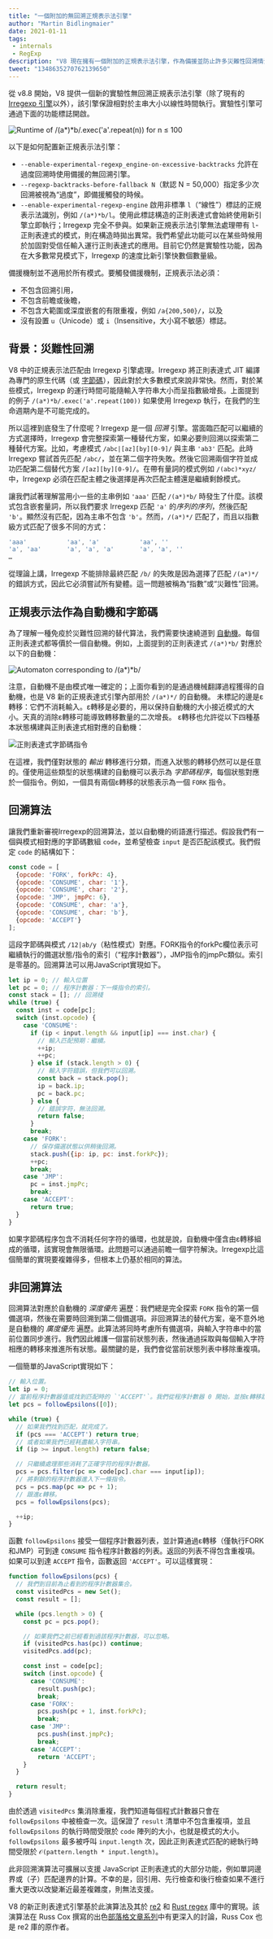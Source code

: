 ```yaml
---
title: "一個附加的無回溯正規表示法引擎"
author: "Martin Bidlingmaier"
date: 2021-01-11
tags: 
 - internals
 - RegExp
description: "V8 現在擁有一個附加的正規表示法引擎，作為備援並防止許多災難性回溯情況。"
tweet: "1348635270762139650"
---
```

從 v8.8 開始，V8 提供一個新的實驗性無回溯正規表示法引擎（除了現有的 [Irregexp 引擎](https://blog.chromium.org/2009/02/irregexp-google-chromes-new-regexp.html)以外），該引擎保證相對於主串大小以線性時間執行。實驗性引擎可通過下面的功能標誌開啟。

<!--truncate-->
![Runtime of `/(a*)*b/.exec('a'.repeat(n))` for n ≤ 100](/_img/non-backtracking-regexp/runtime-plot.svg)

以下是如何配置新正規表示法引擎：

- `--enable-experimental-regexp_engine-on-excessive-backtracks` 允許在過度回溯時使用備援的無回溯引擎。
- `--regexp-backtracks-before-fallback N`（默認 N = 50,000）指定多少次回溯被視為“過度”，即備援觸發的時候。
- `--enable-experimental-regexp-engine` 啟用非標準 `l`（“線性”）標誌的正規表示法識別，例如 `/(a*)*b/l`。使用此標誌構造的正則表達式會始終使用新引擎立即執行；Irregexp 完全不參與。如果新正規表示法引擎無法處理帶有 `l`-正則表達式的模式，則在構造時拋出異常。我們希望此功能可以在某些時候用於加固對受信任輸入運行正則表達式的應用。目前它仍然是實驗性功能，因為在大多數常見模式下，Irregexp 的速度比新引擎快數個數量級。

備援機制並不適用於所有模式。要觸發備援機制，正規表示法必須：

- 不包含回溯引用，
- 不包含前瞻或後瞻，
- 不包含大範圍或深度嵌套的有限重複，例如 `/a{200,500}/`，以及
- 沒有設置 `u`（Unicode）或 `i`（Insensitive，大小寫不敏感）標誌。

## 背景：災難性回溯

V8 中的正規表示法匹配由 Irregexp 引擎處理。Irregexp 將正則表達式 JIT 編譯為專門的原生代碼（或 [字節碼](/blog/regexp-tier-up)），因此對於大多數模式來說非常快。然而，對於某些模式，Irregexp 的運行時間可能隨輸入字符串大小而呈指數級增長。上面提到的例子 `/(a*)*b/.exec('a'.repeat(100))` 如果使用 Irregexp 執行，在我們的生命週期內是不可能完成的。

所以這裡到底發生了什麼呢？Irregexp 是一個 *回溯* 引擎。當面臨匹配可以繼續的方式選擇時，Irregexp 會完整探索第一種替代方案，如果必要則回溯以探索第二種替代方案。比如，考慮模式 `/abc|[az][by][0-9]/` 與主串 `'ab3'` 匹配。此時 Irregexp 嘗試首先匹配 `/abc/`，並在第二個字符失敗。然後它回溯兩個字符並成功匹配第二個替代方案 `/[az][by][0-9]/`。在帶有量詞的模式例如 `/(abc)*xyz/` 中，Irregexp 必須在匹配主體之後選擇是再次匹配主體還是繼續剩餘模式。

讓我們試著理解當用小一些的主串例如 `'aaa'` 匹配 `/(a*)*b/` 時發生了什麼。該模式包含嵌套量詞，所以我們要求 Irregexp 匹配 `'a'` 的*序列的序列*，然後匹配 `'b'`。顯然沒有匹配，因為主串不包含 `'b'`。然而，`/(a*)*/` 匹配了，而且以指數級方式匹配了很多不同的方式：

```js
'aaa'           'aa', 'a'           'aa', ''
'a', 'aa'       'a', 'a', 'a'       'a', 'a', ''
…
```

從理論上講，Irregexp 不能排除最終匹配 `/b/` 的失敗是因為選擇了匹配 `/(a*)*/` 的錯誤方式，因此它必須嘗試所有變體。這一問題被稱為“指數”或“災難性”回溯。

## 正規表示法作為自動機和字節碼

為了理解一種免疫於災難性回溯的替代算法，我們需要快速繞道到 [自動機](https://en.wikipedia.org/wiki/Nondeterministic_finite_automaton)。每個正則表達式都等價於一個自動機。例如，上面提到的正則表達式 `/(a*)*b/` 對應於以下的自動機：

![Automaton corresponding to `/(a*)*b/`](/_img/non-backtracking-regexp/example-automaton.svg)

注意，自動機不是由模式唯一確定的；上面你看到的是通過機械翻譯過程獲得的自動機，也是 V8 新的正規表達式引擎內部用於 `/(a*)*/` 的自動機。
未標記的邊是ε轉移：它們不消耗輸入。ε轉移是必要的，用以保持自動機的大小接近模式的大小。天真的消除ε轉移可能導致轉移數量的二次增長。
ε轉移也允許從以下四種基本狀態構建與正則表達式相對應的自動機：

![正則表達式字節碼指令](/_img/non-backtracking-regexp/state-types.svg)

在這裡，我們僅對狀態的 *輸出* 轉移進行分類，而進入狀態的轉移仍然可以是任意的。僅使用這些類型的狀態構建的自動機可以表示為 *字節碼程序*，每個狀態對應於一個指令。例如，一個具有兩個ε轉移的狀態表示為一個 `FORK` 指令。

## 回溯算法

讓我們重新審視Irregexp的回溯算法，並以自動機的術語進行描述。假設我們有一個與模式相對應的字節碼數組 `code`，並希望檢查 `input` 是否匹配該模式。我們假定 `code` 的結構如下：

```js
const code = [
  {opcode: 'FORK', forkPc: 4},
  {opcode: 'CONSUME', char: '1'},
  {opcode: 'CONSUME', char: '2'},
  {opcode: 'JMP', jmpPc: 6},
  {opcode: 'CONSUME', char: 'a'},
  {opcode: 'CONSUME', char: 'b'},
  {opcode: 'ACCEPT'}
];
```

這段字節碼與模式 `/12|ab/y`（粘性模式）對應。FORK指令的forkPc欄位表示可繼續執行的備選狀態/指令的索引（“程序計數器”），JMP指令的jmpPc類似。索引是零基的。回溯算法可以用JavaScript實現如下。

```js
let ip = 0; // 輸入位置
let pc = 0; // 程序計數器：下一條指令的索引。
const stack = []; // 回溯棧
while (true) {
  const inst = code[pc];
  switch (inst.opcode) {
    case 'CONSUME':
      if (ip < input.length && input[ip] === inst.char) {
        // 輸入匹配預期：繼續。
        ++ip;
        ++pc;
      } else if (stack.length > 0) {
        // 輸入字符錯誤，但我們可以回溯。
        const back = stack.pop();
        ip = back.ip;
        pc = back.pc;
      } else {
        // 錯誤字符，無法回溯。
        return false;
      }
      break;
    case 'FORK':
      // 保存備選狀態以供稍後回溯。
      stack.push({ip: ip, pc: inst.forkPc});
      ++pc;
      break;
    case 'JMP':
      pc = inst.jmpPc;
      break;
    case 'ACCEPT':
      return true;
  }
}
```

如果字節碼程序包含不消耗任何字符的循環，也就是說，自動機中僅含由ε轉移組成的循環，該實現會無限循環。此問題可以通過前瞻一個字符解決。Irregexp比這個簡單的實現要複雜得多，但根本上仍基於相同的算法。

## 非回溯算法

回溯算法對應於自動機的 *深度優先* 遍歷：我們總是完全探索 `FORK` 指令的第一個備選項，然後在需要時回溯到第二個備選項。非回溯算法的替代方案，毫不意外地是自動機的 *廣度優先* 遍歷。此算法將同時考慮所有備選項，與輸入字符串中的當前位置同步進行。我們因此維護一個當前狀態列表，然後通過採取與每個輸入字符相應的轉移來推進所有狀態。最關鍵的是，我們會從當前狀態列表中移除重複項。

一個簡單的JavaScript實現如下：

```js
// 輸入位置。
let ip = 0;
// 當前程序計數器值或找到匹配時的 `'ACCEPT'`。我們從程序計數器 0 開始，並按ε轉移跟進。
let pcs = followEpsilons([0]);

while (true) {
  // 如果我們找到匹配，就完成了。
  if (pcs === 'ACCEPT') return true;
  // 或者如果我們已經耗盡輸入字符串。
  if (ip >= input.length) return false;

  // 只繼續處理那些消耗了正確字符的程序計數器。
  pcs = pcs.filter(pc => code[pc].char === input[ip]);
  // 將剩餘的程序計數器進入下一條指令。
  pcs = pcs.map(pc => pc + 1);
  // 跟進ε轉移。
  pcs = followEpsilons(pcs);

  ++ip;
}
```

函數 `followEpsilons` 接受一個程序計數器列表，並計算通過ε轉移（僅執行FORK和JMP）可到達 `CONSUME` 指令程序計數器的列表。返回的列表不得包含重複項。如果可以到達 `ACCEPT` 指令，函數返回 `'ACCEPT'`。可以這樣實現：

```js
function followEpsilons(pcs) {
  // 我們到目前為止看到的程序計數器集合。
  const visitedPcs = new Set();
  const result = [];

  while (pcs.length > 0) {
    const pc = pcs.pop();

    // 如果我們之前已經看到過該程序計數器，可以忽略。
    if (visitedPcs.has(pc)) continue;
    visitedPcs.add(pc);

    const inst = code[pc];
    switch (inst.opcode) {
      case 'CONSUME':
        result.push(pc);
        break;
      case 'FORK':
        pcs.push(pc + 1, inst.forkPc);
        break;
      case 'JMP':
        pcs.push(inst.jmpPc);
        break;
      case 'ACCEPT':
        return 'ACCEPT';
    }
  }

  return result;
}
```

由於透過 `visitedPcs` 集消除重複，我們知道每個程式計數器只會在 `followEpsilons` 中被檢查一次。這保證了 `result` 清單中不包含重複項，並且 `followEpsilons` 的執行時間受限於 `code` 陣列的大小，也就是模式的大小。`followEpsilons` 最多被呼叫 `input.length` 次，因此正則表達式匹配的總執行時間受限於 `𝒪(pattern.length * input.length)`。

此非回溯演算法可擴展以支援 JavaScript 正則表達式的大部分功能，例如單詞邊界或（子）匹配邊界的計算。不幸的是，回引用、先行檢查和後行檢查如果不進行重大更改以改變漸近最差複雜度，則無法支援。

V8 的新正則表達式引擎基於此演算法及其於 [re2](https://github.com/google/re2) 和 [Rust regex](https://github.com/rust-lang/regex) 庫中的實現。該演算法在 Russ Cox 撰寫的出色[部落格文章系列](https://swtch.com/~rsc/regexp/)中有更深入的討論，Russ Cox 也是 re2 庫的原作者。
